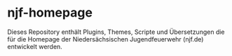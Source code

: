 # njf-homepage
Dieses Repository enthält Plugins, Themes, Scripte und Übersetzungen die für die Homepage der Niedersächsischen Jugendfeuerwehr (njf.de) entwickelt werden. 
